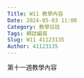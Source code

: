 ```yaml
---
Title: W11 教學內容
Date: 2024-05-03 11:00
Category: 教學日誌
Tags: 網誌編寫
Slug: W11 41123135
Author: 41123135
---
```


第十一週教學內容


<!-- PELICAN_END_SUMMARY -->

